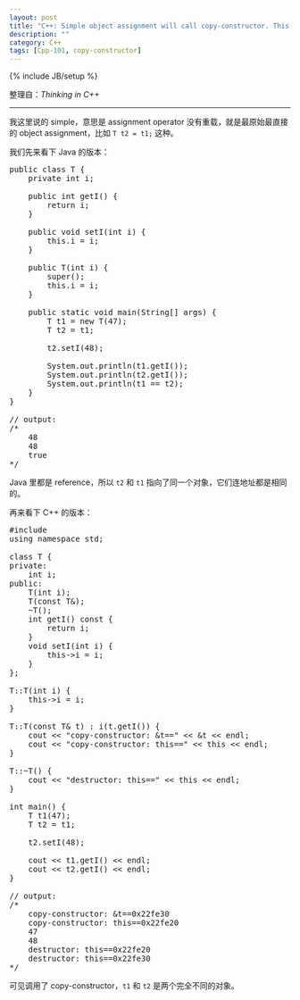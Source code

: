 ```yaml
---
layout: post
title: "C++: Simple object assignment will call copy-constructor. This different from Java!"
description: ""
category: C++
tags: [Cpp-101, copy-constructor]
---
```

{% include JB/setup %}

整理自：_Thinking in C++_

-----

我这里说的 simple，意思是 assignment operator 没有重载，就是最原始最直接的 object assignment，比如 `T t2 = t1;` 这种。

我们先来看下 Java 的版本：

<pre class="prettyprint linenums">
public class T {
	private int i;
	
	public int getI() {
		return i;
	}

	public void setI(int i) {
		this.i = i;
	}

	public T(int i) {
		super();
		this.i = i;
	}
	
	public static void main(String[] args) {
		T t1 = new T(47);
		T t2 = t1;
		
		t2.setI(48);
		
		System.out.println(t1.getI());
		System.out.println(t2.getI());
		System.out.println(t1 == t2);
	}
}

// output:
/* 
	48
	48
	true
*/
</pre>

Java 里都是 reference，所以 `t2` 和 `t1` 指向了同一个对象，它们连地址都是相同的。

再来看下 C++ 的版本：

<pre class="prettyprint linenums">
#include <iostream>
using namespace std;

class T {
private:
	int i;
public:
	T(int i);
	T(const T&);
	~T();
	int getI() const {
		return i; 
	}
	void setI(int i) {
		this->i = i;
	}
};

T::T(int i) {
	this->i = i;
}

T::T(const T& t) : i(t.getI()) {
	cout &lt;&lt; "copy-constructor: &t==" &lt;&lt; &t &lt;&lt; endl;
	cout &lt;&lt; "copy-constructor: this==" &lt;&lt; this &lt;&lt; endl;
} 

T::~T() {
	cout &lt;&lt; "destructor: this==" &lt;&lt; this &lt;&lt; endl;
}

int main() {
	T t1(47);
	T t2 = t1;
	
	t2.setI(48);
	
	cout &lt;&lt; t1.getI() &lt;&lt; endl;
	cout &lt;&lt; t2.getI() &lt;&lt; endl;
}

// output:
/* 
	copy-constructor: &t==0x22fe30
	copy-constructor: this==0x22fe20
	47
	48
	destructor: this==0x22fe20
	destructor: this==0x22fe30
*/
</pre>

可见调用了 copy-constructor，`t1` 和 `t2` 是两个完全不同的对象。
